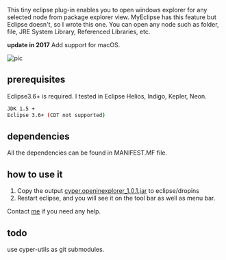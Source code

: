 This tiny eclipse plug-in enables you to open windows explorer for any selected node from package explorer view.
MyEclipse has this feature but Eclipse doesn't, so I wrote this one.
You can open any node such as folder, file, JRE System Library, Referenced Libraries, etc.

**update in 2017** Add support for macOS.

![pic](http://static.oschina.net/uploads/space/2013/0831/194848_VEcq_113421.jpg)

## prerequisites
Eclipse3.6+ is required. I tested in Eclipse Helios, Indigo, Kepler, Neon.

```sh
JDK 1.5 +
Eclipse 3.6+ (CDT not supported)
```

## dependencies
All the dependencies can be found in MANIFEST.MF file.

## how to use it

1. Copy the output [cyper.openinexplorer_1.0.1.jar](target/cyper.openinexplorer_1.0.1.jar) to eclipse/dropins
2. Restart eclipse, and you will see it on the tool bar as well as menu bar.

Contact [me](http://my.oschina.net/uniquejava) if you need any help.

## todo
use cyper-utils as git submodules.